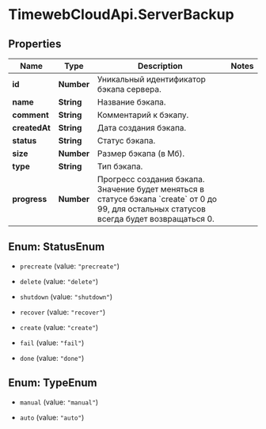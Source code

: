 # TimewebCloudApi.ServerBackup

## Properties

Name | Type | Description | Notes
------------ | ------------- | ------------- | -------------
**id** | **Number** | Уникальный идентификатор бэкапа сервера. | 
**name** | **String** | Название бэкапа. | 
**comment** | **String** | Комментарий к бэкапу. | 
**createdAt** | **String** | Дата создания бэкапа. | 
**status** | **String** | Статус бэкапа. | 
**size** | **Number** | Размер бэкапа (в Мб). | 
**type** | **String** | Тип бэкапа. | 
**progress** | **Number** | Прогресс создания бэкапа. Значение будет меняться в статусе бэкапа &#x60;create&#x60; от 0 до 99, для остальных статусов всегда будет возвращаться 0. | 



## Enum: StatusEnum


* `precreate` (value: `"precreate"`)

* `delete` (value: `"delete"`)

* `shutdown` (value: `"shutdown"`)

* `recover` (value: `"recover"`)

* `create` (value: `"create"`)

* `fail` (value: `"fail"`)

* `done` (value: `"done"`)





## Enum: TypeEnum


* `manual` (value: `"manual"`)

* `auto` (value: `"auto"`)




